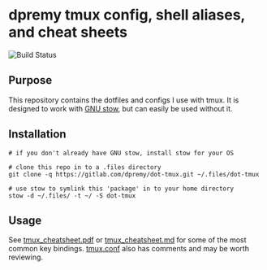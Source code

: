 # dpremy tmux config, shell aliases, and cheat sheets

![Build Status](https://ci.davidremy.me/api/badges/dpremy/dot-tmux/status.svg)

## Purpose

This repository contains the dotfiles and configs I use with tmux. It is designed to work with [GNU stow](https://www.gnu.org/software/stow/), but can easily be used without it.

## Installation

```shell
# if you don't already have GNU stow, install stow for your OS

# clone this repo in to a .files directory
git clone -q https://gitlab.com/dpremy/dot-tmux.git ~/.files/dot-tmux

# use stow to symlink this 'package' in to your home directory
stow -d ~/.files/ -t ~/ -S dot-tmux
```

## Usage

See [tmux_cheatsheet.pdf](./cheatsheets/tmux_cheatsheet.pdf) or [tmux_cheatsheet.md](./cheatsheets/tmux_cheatsheet.md) for some of the most common key bindings. [tmux.conf](.config/tmux/tmux.conf) also has comments and may be worth reviewing.
